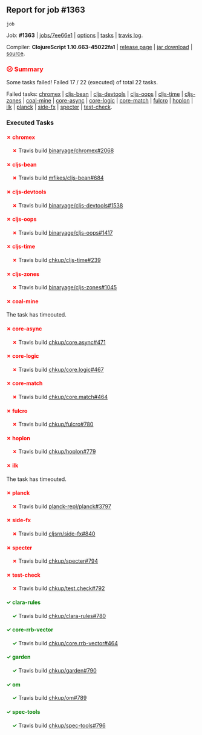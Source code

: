 ## Report for job #1363
```
job
```


Job: **#1363** | [jobs/7ee66e1](https://github.com/cljs-oss/canary/commit/7ee66e16496cbffdcb0e5def0d219d7be0732992) | [options](options.edn) | [tasks](tasks.edn) | [travis log](https://travis-ci.org/cljs-oss/canary/builds/670896083).

Compiler: **ClojureScript 1.10.663-45022fa1** | [release page](https://github.com/cljs-oss/canary/releases/tag/r1.10.663-45022fa1) | [jar download](https://github.com/cljs-oss/canary/releases/download/r1.10.663-45022fa1/clojurescript-1.10.663-45022fa1.jar) | [source](https://github.com/clojure/clojurescript/commit/45022fa177dc900b774c6736e04e698426bf55c8).

### <b style='color:red'>☹ Summary</b>

Some tasks failed! Failed 17 / 22 (executed) of total 22 tasks.

Failed tasks: [chromex](#-chromex) | [cljs-bean](#-cljs-bean) | [cljs-devtools](#-cljs-devtools) | [cljs-oops](#-cljs-oops) | [cljs-time](#-cljs-time) | [cljs-zones](#-cljs-zones) | [coal-mine](#-coal-mine) | [core-async](#-core-async) | [core-logic](#-core-logic) | [core-match](#-core-match) | [fulcro](#-fulcro) | [hoplon](#-hoplon) | [ilk](#-ilk) | [planck](#-planck) | [side-fx](#-side-fx) | [specter](#-specter) | [test-check](#-test-check).

### Executed Tasks

#### <b style='color:red'>&#x2717; chromex</b>
&nbsp;&nbsp;&nbsp;&nbsp;<b style='color:red'>&#x2717;</b> Travis build [binaryage/chromex#2068](https://travis-ci.org/binaryage/chromex/builds/670896766)<br>

#### <b style='color:red'>&#x2717; cljs-bean</b>
&nbsp;&nbsp;&nbsp;&nbsp;<b style='color:red'>&#x2717;</b> Travis build [mfikes/cljs-bean#684](https://travis-ci.org/mfikes/cljs-bean/builds/670896792)<br>

#### <b style='color:red'>&#x2717; cljs-devtools</b>
&nbsp;&nbsp;&nbsp;&nbsp;<b style='color:red'>&#x2717;</b> Travis build [binaryage/cljs-devtools#1538](https://travis-ci.org/binaryage/cljs-devtools/builds/670896794)<br>

#### <b style='color:red'>&#x2717; cljs-oops</b>
&nbsp;&nbsp;&nbsp;&nbsp;<b style='color:red'>&#x2717;</b> Travis build [binaryage/cljs-oops#1417](https://travis-ci.org/binaryage/cljs-oops/builds/670896796)<br>

#### <b style='color:red'>&#x2717; cljs-time</b>
&nbsp;&nbsp;&nbsp;&nbsp;<b style='color:red'>&#x2717;</b> Travis build [chkup/cljs-time#239](https://travis-ci.org/chkup/cljs-time/builds/670896798)<br>

#### <b style='color:red'>&#x2717; cljs-zones</b>
&nbsp;&nbsp;&nbsp;&nbsp;<b style='color:red'>&#x2717;</b> Travis build [binaryage/cljs-zones#1045](https://travis-ci.org/binaryage/cljs-zones/builds/670896801)<br>

#### <b style='color:red'>&#x2717; coal-mine</b>
The task has timeouted.

#### <b style='color:red'>&#x2717; core-async</b>
&nbsp;&nbsp;&nbsp;&nbsp;<b style='color:red'>&#x2717;</b> Travis build [chkup/core.async#471](https://travis-ci.org/chkup/core.async/builds/670896811)<br>

#### <b style='color:red'>&#x2717; core-logic</b>
&nbsp;&nbsp;&nbsp;&nbsp;<b style='color:red'>&#x2717;</b> Travis build [chkup/core.logic#467](https://travis-ci.org/chkup/core.logic/builds/670896817)<br>

#### <b style='color:red'>&#x2717; core-match</b>
&nbsp;&nbsp;&nbsp;&nbsp;<b style='color:red'>&#x2717;</b> Travis build [chkup/core.match#464](https://travis-ci.org/chkup/core.match/builds/670896830)<br>

#### <b style='color:red'>&#x2717; fulcro</b>
&nbsp;&nbsp;&nbsp;&nbsp;<b style='color:red'>&#x2717;</b> Travis build [chkup/fulcro#780](https://travis-ci.org/chkup/fulcro/builds/670896838)<br>

#### <b style='color:red'>&#x2717; hoplon</b>
&nbsp;&nbsp;&nbsp;&nbsp;<b style='color:red'>&#x2717;</b> Travis build [chkup/hoplon#779](https://travis-ci.org/chkup/hoplon/builds/670896844)<br>

#### <b style='color:red'>&#x2717; ilk</b>
The task has timeouted.

#### <b style='color:red'>&#x2717; planck</b>
&nbsp;&nbsp;&nbsp;&nbsp;<b style='color:red'>&#x2717;</b> Travis build [planck-repl/planck#3797](https://travis-ci.org/planck-repl/planck/builds/670896903)<br>

#### <b style='color:red'>&#x2717; side-fx</b>
&nbsp;&nbsp;&nbsp;&nbsp;<b style='color:red'>&#x2717;</b> Travis build [cljsrn/side-fx#840](https://travis-ci.org/cljsrn/side-fx/builds/670896868)<br>

#### <b style='color:red'>&#x2717; specter</b>
&nbsp;&nbsp;&nbsp;&nbsp;<b style='color:red'>&#x2717;</b> Travis build [chkup/specter#794](https://travis-ci.org/chkup/specter/builds/670896880)<br>

#### <b style='color:red'>&#x2717; test-check</b>
&nbsp;&nbsp;&nbsp;&nbsp;<b style='color:red'>&#x2717;</b> Travis build [chkup/test.check#792](https://travis-ci.org/chkup/test.check/builds/670896935)<br>

#### <b style='color:green'>&#x2713; clara-rules</b>
&nbsp;&nbsp;&nbsp;&nbsp;<b style='color:green'>&#x2713;</b> Travis build [chkup/clara-rules#780](https://travis-ci.org/chkup/clara-rules/builds/670896779)<br>

#### <b style='color:green'>&#x2713; core-rrb-vector</b>
&nbsp;&nbsp;&nbsp;&nbsp;<b style='color:green'>&#x2713;</b> Travis build [chkup/core.rrb-vector#464](https://travis-ci.org/chkup/core.rrb-vector/builds/670896836)<br>

#### <b style='color:green'>&#x2713; garden</b>
&nbsp;&nbsp;&nbsp;&nbsp;<b style='color:green'>&#x2713;</b> Travis build [chkup/garden#790](https://travis-ci.org/chkup/garden/builds/670896855)<br>

#### <b style='color:green'>&#x2713; om</b>
&nbsp;&nbsp;&nbsp;&nbsp;<b style='color:green'>&#x2713;</b> Travis build [chkup/om#789](https://travis-ci.org/chkup/om/builds/670896853)<br>

#### <b style='color:green'>&#x2713; spec-tools</b>
&nbsp;&nbsp;&nbsp;&nbsp;<b style='color:green'>&#x2713;</b> Travis build [chkup/spec-tools#796](https://travis-ci.org/chkup/spec-tools/builds/670896921)<br>